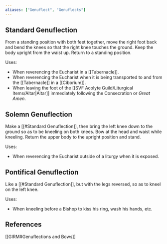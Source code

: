 ```yaml
---
aliases: ["Genuflect", "Genuflects"]
---
```

## Standard Genuflection
From a standing position with both feet together, move the right foot back and bend the knees so that the right knee touches the ground. Keep the body upright from the waist up. Return to a standing position.

Uses:
- When reverencing the Eucharist in a [[Tabernacle]].
- When reverencing the Eucharist when it is being transported to and from the [[Tabernacle]] in a [[Ciborium]].
- When leaving the foot of the [[SVF Acolyte Guild/Liturgical Items/Altar|Altar]] immediately following the Consecration or _Great Amen_.

## Solemn Genuflection
Make a [[#Standard Genuflection]], then bring the left knee down to the ground so as to be kneeling on both knees. Bow at the head and waist while kneeling. Return the upper body to the upright position and stand.

Uses:
- When reverencing the Eucharist outside of a liturgy when it is exposed.

## Pontifical Genuflection
Like a [[#Standard Genuflection]], but with the legs reversed, so as to kneel on the left knee.

Uses:
- When kneeling before a Bishop to kiss his ring, wash his hands, etc.

## References
[[GIRM#Genuflections and Bows]]